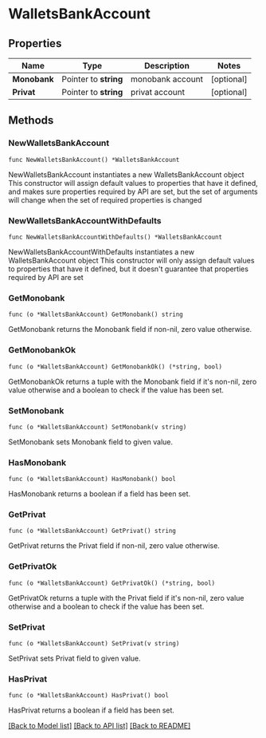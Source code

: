 # WalletsBankAccount

## Properties

Name | Type | Description | Notes
------------ | ------------- | ------------- | -------------
**Monobank** | Pointer to **string** | monobank account | [optional] 
**Privat** | Pointer to **string** | privat account | [optional] 

## Methods

### NewWalletsBankAccount

`func NewWalletsBankAccount() *WalletsBankAccount`

NewWalletsBankAccount instantiates a new WalletsBankAccount object
This constructor will assign default values to properties that have it defined,
and makes sure properties required by API are set, but the set of arguments
will change when the set of required properties is changed

### NewWalletsBankAccountWithDefaults

`func NewWalletsBankAccountWithDefaults() *WalletsBankAccount`

NewWalletsBankAccountWithDefaults instantiates a new WalletsBankAccount object
This constructor will only assign default values to properties that have it defined,
but it doesn't guarantee that properties required by API are set

### GetMonobank

`func (o *WalletsBankAccount) GetMonobank() string`

GetMonobank returns the Monobank field if non-nil, zero value otherwise.

### GetMonobankOk

`func (o *WalletsBankAccount) GetMonobankOk() (*string, bool)`

GetMonobankOk returns a tuple with the Monobank field if it's non-nil, zero value otherwise
and a boolean to check if the value has been set.

### SetMonobank

`func (o *WalletsBankAccount) SetMonobank(v string)`

SetMonobank sets Monobank field to given value.

### HasMonobank

`func (o *WalletsBankAccount) HasMonobank() bool`

HasMonobank returns a boolean if a field has been set.

### GetPrivat

`func (o *WalletsBankAccount) GetPrivat() string`

GetPrivat returns the Privat field if non-nil, zero value otherwise.

### GetPrivatOk

`func (o *WalletsBankAccount) GetPrivatOk() (*string, bool)`

GetPrivatOk returns a tuple with the Privat field if it's non-nil, zero value otherwise
and a boolean to check if the value has been set.

### SetPrivat

`func (o *WalletsBankAccount) SetPrivat(v string)`

SetPrivat sets Privat field to given value.

### HasPrivat

`func (o *WalletsBankAccount) HasPrivat() bool`

HasPrivat returns a boolean if a field has been set.


[[Back to Model list]](../README.md#documentation-for-models) [[Back to API list]](../README.md#documentation-for-api-endpoints) [[Back to README]](../README.md)


